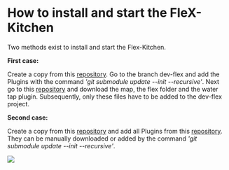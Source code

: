 ﻿# How to install and start the FleX-Kitchen

Two methods exist to install and start the Flex-Kitchen.

**First case:**

Create a copy from this [repository](https://github.com/robcog-iai/RobCoG). Go to the branch dev-flex and add the Plugins with the command *'git submodule update --init --recursive'*. Next go to this [repository](https://github.com/robcog-iai/UR17/tree/ur17-p6) and download the map, the flex folder and the water tap plugin. Subsequently, only these files have to be added to the dev-flex project. 

**Second case:**

Create a copy from this [repository](https://github.com/robcog-iai/UR17/tree/ur17-p6) and add all Plugins from this [repository](https://github.com/robcog-iai/RobCoG/tree/dev-flex). 
They can be manually downloaded or added by the command *'git submodule update --init --recursive'*. 



![](https://media.giphy.com/media/YllbN0OSkjzqv6dW30/giphy.gif)
